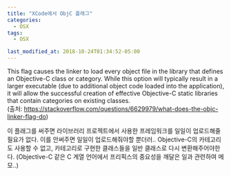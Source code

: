 ```yaml
---
title: "XCode에서 ObjC 플래그"
categories:
  - OSX
tags:
  - OSX

last_modified_at: 2018-10-24T01:34:52-05:00
---
```


This flag causes the linker to load every object file in the library that defines an Objective-C class or category. While this option will typically result in a larger executable (due to additional object code loaded into the application), it will allow the successful creation of effective Objective-C static libraries that contain categories on existing classes. <br>
(출처: https://stackoverflow.com/questions/6629979/what-does-the-objc-linker-flag-do)

이 플래그를 써주면 라이브러리 프로젝트에서 사용한 프레임워크를 일일이 업로드해줄 필요가 없다. 이를 안써주면 일일이 업로드해줘야할 뿐더러.. Objective-C의 카테고리도 사용할 수 없고, 카테고리로 구현한 클래스들을 일반 클래스로 다시 변환해주어야한다. (Objective-C 같은 C 계열 언어에서 프리픽스의 중요성을 깨달은 일과 관련하여 메모..)
